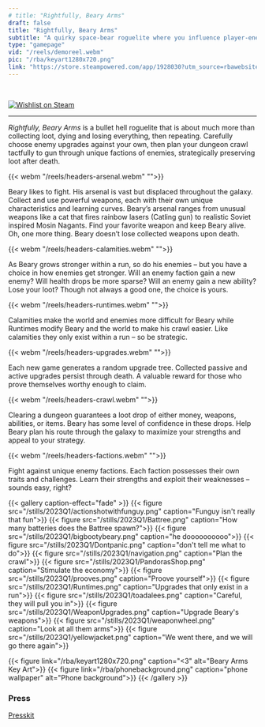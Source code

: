 ```yaml
---
# title: "Rightfully, Beary Arms"
draft: false
title: "Rightfully, Beary Arms"
subtitle: "A quirky space-bear roguelite where you influence player-enemy upgrades, loot weapons, and influence what persists after death."
type: "gamepage"
vid: "/reels/demoreel.webm"
pic: "/rba/keyart1280x720.png"
link: "https://store.steampowered.com/app/1928030?utm_source=rbawebsite"
---
```



<!-- {{< youtube id="FjANEujgFDA" title="PAX East 2022 Trailer" >}} -->
<!-- ![Rightfully, Beary Arms](/rba/logo4.png) -->


<br />

[![Wishlist on Steam](/buttons/WishlistOnSteamBanner.png)](https://store.steampowered.com/app/1928030?utm_source=rbawebsite)


---

_Rightfully, Beary Arms_ is a bullet hell roguelite that is about much more than collecting loot, dying and losing everything, then repeating. Carefully choose enemy upgrades against your own, then plan your dungeon crawl tactfully to gun through unique factions of enemies, strategically preserving loot after death.


{{< webm "/reels/headers-arsenal.webm" "">}}

Beary likes to fight. His arsenal is vast but displaced throughout the galaxy. Collect and use powerful weapons, each with their own unique characteristics and learning curves. Beary’s arsenal ranges from unusual weapons like a cat that fires rainbow lasers (Catling gun) to realistic Soviet inspired Mosin Nagants. Find your favorite weapon and keep Beary alive. Oh, one more thing. Beary doesn’t lose collected weapons upon death.



{{< webm "/reels/headers-calamities.webm" "">}}

As Beary grows stronger within a run, so do his enemies – but you have a choice in how enemies get stronger. Will an enemy faction gain a new enemy? Will health drops be more sparse? Will an enemy gain a new ability? Lose your loot? Though not always a good one, the choice is yours.

{{< webm "/reels/headers-runtimes.webm" "">}}

Calamities make the world and enemies more difficult for Beary while Runtimes modify Beary and the world to make his crawl easier. Like calamities they only exist within a run – so be strategic.

{{< webm "/reels/headers-upgrades.webm" "">}}

Each new game generates a random upgrade tree. Collected passive and active upgrades persist through death. A valuable reward for those who prove themselves worthy enough to claim.

{{< webm "/reels/headers-crawl.webm" "">}}

Clearing a dungeon guarantees a loot drop of either money, weapons, abilities, or items. Beary has some level of confidence in these drops. Help Beary plan his route through the galaxy to maximize your strengths and appeal to your strategy.

{{< webm "/reels/headers-factions.webm" "">}}

Fight against unique enemy factions. Each faction possesses their own traits and challenges. Learn their strengths and exploit their weaknesses – sounds easy, right?

{{< gallery caption-effect="fade" >}}
  {{< figure src="/stills/2023Q1/actionshotwithfunguy.png" caption="Funguy isn't really that fun">}}
  {{< figure src="/stills/2023Q1/Battree.png" caption="How many batteries does the Battree spawn?">}}
  {{< figure src="/stills/2023Q1/bigbootybeary.png" caption="he doooooooooo">}}
  {{< figure src="/stills/2023Q1/Dontpanic.png" caption="don't tell me what to do">}}
  {{< figure src="/stills/2023Q1/navigation.png" caption="Plan the crawl">}}
  {{< figure src="/stills/2023Q1/PandorasShop.png" caption="Stimulate the economy">}}
  {{< figure src="/stills/2023Q1/prooves.png" caption="Proove yourself">}}
  {{< figure src="/stills/2023Q1/Runtimes.png" caption="Upgrades that only exist in a run">}}
  {{< figure src="/stills/2023Q1/toadalees.png" caption="Careful, they will pull you in">}}
  {{< figure src="/stills/2023Q1/WeaponUpgrades.png" caption="Upgrade Beary's weapons">}}
  {{< figure src="/stills/2023Q1/weaponwheel.png" caption="Look at all them arms">}}
  {{< figure src="/stills/2023Q1/yellowjacket.png" caption="We went there, and we will go there again">}}


  {{< figure link="/rba/keyart1280x720.png" caption="<3" alt="Beary Arms Key Art">}}
  {{< figure link="/rba/phonebackground.png" caption="phone wallpaper" alt="Phone background">}}
{{< /gallery >}}


### Press

[Presskit](https://daylightbasementstudio.com/press/rba)
